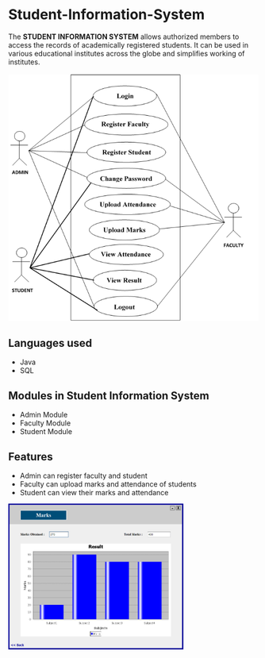 # Student-Information-System
The <b>STUDENT INFORMATION SYSTEM</b> allows authorized members to access the records of academically registered students. It can be used in various educational institutes across the globe and simplifies working of institutes.
<br><br>
![](images/UseCase_dig.png)
## Languages used
<ul>
  <li>Java</li>
  <li>SQL</li>
</ul>

## Modules in Student Information System
- Admin Module
- Faculty Module
- Student Module

## Features
- Admin can register faculty and student
- Faculty can upload marks and attendance of students
- Student can view their marks and attendance
<img src="images/15.PNG" width=70% height=60%>
